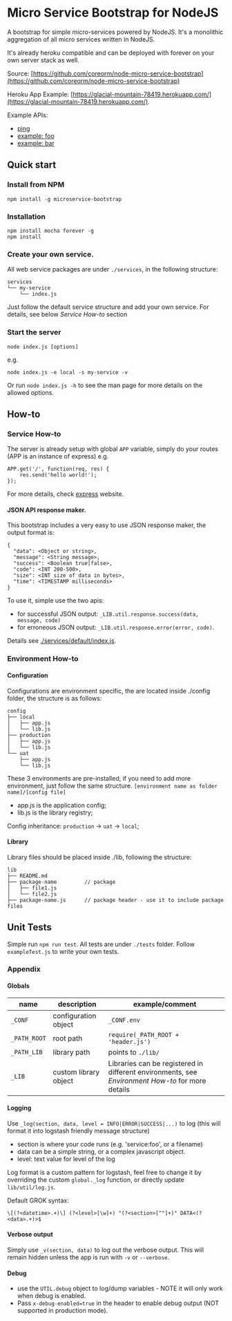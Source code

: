 # Micro Service Bootstrap for NodeJS

A bootstrap for simple micro-services powered by NodeJS. It's a monolithic aggregation of all micro services written in NodeJS. 

It's already heroku compatible and can be deployed with forever on your own server stack as well.

Source: [https://github.com/coreorm/node-micro-service-bootstrap](https://github.com/coreorm/node-micro-service-bootstrap)

Heroku App Example: [https://glacial-mountain-78419.herokuapp.com/](https://glacial-mountain-78419.herokuapp.com/).

Example APIs:
- [ping](https://glacial-mountain-78419.herokuapp.com/ping)
- [example: foo](https://glacial-mountain-78419.herokuapp.com/example/foo)
- [example: bar](https://glacial-mountain-78419.herokuapp.com/example/bar)

## Quick start

### Install from NPM

`npm install -g microservice-bootstrap`

### Installation

```
npm install mocha forever -g
npm install
```


### Create your own service.

All web service packages are under `./services`, in the following structure:

```
services
└── my-service
    └── index.js
```

Just follow the default service structure and add your own service. For details, see below *Service How-to* section

### Start the server

`node index.js [options]`

e.g.
```
node index.js -e local -s my-service -v
```

Or run `node index.js -h` to see the man page for more details on the allowed options.


## How-to

### Service How-to 

The server is already setup with global `APP` variable, simply do your routes (APP is an instance of express) e.g.

```
APP.get('/', function(req, res) {
    res.send('hello world!');
});
```
For more details, check [express](https://expressjs.com/) website.

#### JSON API response maker.

This bootstrap includes a very easy to use JSON response maker, the output format is: 
```
{
  "data": <Object or string>,
  "message": <String message>,
  "success": <Boolean true|false>,
  "code": <INT 200-500>,
  "size": <INT size of data in bytes>,
  "time": <TIMESTAMP milliseconds>
}
```

To use it, simple use the two apis: 
- for successful JSON output: `_LIB.util.response.success(data, message, code)`
- for erroneous JSON output: `_LIB.util.response.error(error, code)`.

Details see [./services/default/index.js](https://github.com/coreorm/node-micro-service-bootstrap/blob/master/services/default/index.js#L52).

### Environment How-to

#### Configuration

Configurations are environment specific, the are located inside ./config folder, the structure is as follows:

```
config
├── local
│   ├── app.js
│   └── lib.js
├── production
│   ├── app.js
│   └── lib.js
└── uat
    ├── app.js
    └── lib.js
```

These 3 environments are pre-installed, if you need to add more environment, just follow the same structure. `[environment name as folder name]/[config file]`
- app.js is the application config;
- lib.js is the library registry;

Config inheritance: `production` -> `uat` -> `local`;

#### Library

Library files should be placed inside ./lib, following the structure:

```
lib
├── README.md
├── package-name         // package
│   ├── file1.js
│   └── file2.js
├── package-name.js      // package header - use it to include package files
```



## Unit Tests

Simple run `npm run test`. All tests are under `./tests` folder. Follow `exampleTest.js` to write your own tests.


### Appendix

#### Globals

| name | description | example/comment |
|---|---|---|
| `_CONF` | configuration object | `_CONF.env` |
|`_PATH_ROOT`|root path| `require(_PATH_ROOT + 'header.js')` |
|`_PATH_LIB`|library path| points to `./lib/` |
| `_LIB` | custom library object | Libraries can be registered in different environments, see *Environment How-to* for more details |

#### Logging

Use `_log(section, data, level = INFO|ERROR|SUCCESS|...)` to log (this will format it into logstash friendly message structure) 
- section is where your code runs (e.g. 'service:foo', or a filename)
- data can be a simple string, or a complex javascript object.
- level: text value for level of the log

Log format is a custom pattern for logstash, feel free to change it by overriding the custom `global._log` function, or directly update `lib/util/log.js`.

Default GROK syntax: 
```
\[(?<datetime>.+)\] (?<level>[\w]+) "(?<section>[^"]+)" DATA<(?<data>.+)>$
```

#### Verbose output

Simply use `_v(section, data)` to log out the verbose output. This will remain hidden unless the app is run with `-v` or `--verbose`.


#### Debug

- use the `UTIL.debug` object to log/dump variables - NOTE it will only work when debug is enabled.
- Pass `x-debug-enabled=true` in the header to enable debug output (NOT supported in production mode). 


